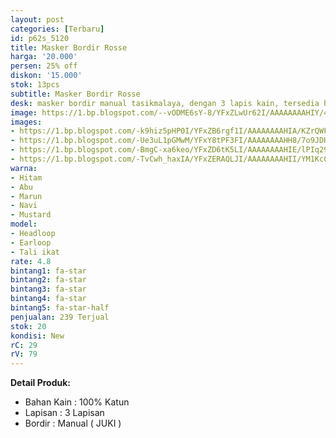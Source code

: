 ```yaml
---
layout: post
categories: [Terbaru]
id: p62s_5120
title: Masker Bordir Rosse
harga: '20.000'
persen: 25% off
diskon: '15.000'
stok: 13pcs
subtitle: Masker Bordir Rosse
desk: masker bordir manual tasikmalaya, dengan 3 lapis kain, tersedia headloop dan earloop.
image: https://1.bp.blogspot.com/--vODME6sY-8/YFxZLwUr62I/AAAAAAAAHIY/4nMq1sG_cK8n_sT8jrHpKZlcfVXJ-4NKwCLcBGAsYHQ/s320/utama.jpg
images:
- https://1.bp.blogspot.com/-k9hiz5pHP0I/YFxZB6rgf1I/AAAAAAAAHIA/KZrQWFCa8gYteYyQQGkzoWt1VBKjL6sugCLcBGAsYHQ/s320/marun.jpg
- https://1.bp.blogspot.com/-Ue3uL1pGMwM/YFxY8tPF3FI/AAAAAAAAHH8/7o9JDHDK8ckdI79vuW08vLKYpsiyIzKYACLcBGAsYHQ/s320/coksu.jpg
- https://1.bp.blogspot.com/-BmgC-xa6keo/YFxZD6tK5LI/AAAAAAAAHIE/lPIq299mtzQ__HQOadonTfy1t4GnbauggCLcBGAsYHQ/s320/navi.jpg
- https://1.bp.blogspot.com/-TvCwh_haxIA/YFxZERAQLJI/AAAAAAAAHII/YM1Kc0jQtz05SKuBU-7HqtEgKQuHmD_fgCLcBGAsYHQ/s320/mustard.jpg
warna:
- Hitam
- Abu
- Marun
- Navi
- Mustard
model:
- Headloop
- Earloop
- Tali ikat
rate: 4.8
bintang1: fa-star
bintang2: fa-star
bintang3: fa-star
bintang4: fa-star
bintang5: fa-star-half
penjualan: 239 Terjual
stok: 20
kondisi: New
rC: 29
rV: 79
---
```



<b>Detail Produk:</b>
<ul>
<li>Bahan Kain : 100% Katun</li>
<li>Lapisan : 3 Lapisan</li>
<li>Bordir : Manual ( JUKI )</li>
</ul>
